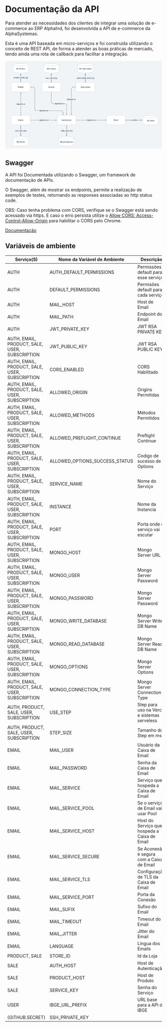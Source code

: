 # Documentação da API
Para atender as necessidades dos clientes de integrar uma solução de e-commerce ao ERP AlphaInd, foi desenvolvida a API de e-commerce da AlphaSystemas.

Esta é uma API baseada em micro-serviços e foi construída utilizando o conceito de REST API, de forma a atender as boas práticas de mercado, tendo ainda uma rota de callback para facilitar a integração.

![Arquitetura](https://raw.githubusercontent.com/alphasistemas/aPIDoc/main/images/overview.png)

## Swagger
A API foi Documentada utilizando o Swagger, um framework de documentação de APIs.

O Swagger, além de mostrar os endpoints, permite a realização de exemplos de testes, retornando as responses associadas ao http status code.

OBS: Caso tenha problema com CORS, verifique se o Swagger está sendo acessado via https. E caso o erro persista utilize o [Allow CORS: Access-Control-Allow-Origin](https://chrome.google.com/webstore/detail/allow-cors-access-control/lhobafahddgcelffkeicbaginigeejlf/related?hl=en) para habilitar o CORS pelo Chrome.

[Documentação](https://petstore.swagger.io/?url=https://raw.githubusercontent.com/alphasistemas/aPIDoc/main/src/swagger.json)

## Variáveis de ambiente
| Serviço(S)                                     | Nome da Variável de Ambiente         | Descrição                                    | Valor de Exemplo                                                | Secret | Obrigatório |
| ---------------------------------------------- | ------------------------------------ | -------------------------------------------- | --------------------------------------------------------------- | ------ | ----------- |
| AUTH                                           | AUTH_DEFAULT_PERMISSIONS             | Permissões default para esse serviço         | '{""all"": [""all""]}'                                          |   ✖    |     ✖      |
| AUTH                                           | DEFAULT_PERMISSIONS                  | Permisões default para cada serviço          | '{""all"": {""all"": [""all""]}}'                               |   ✖    |     ✖      |
| AUTH                                           | MAIL_HOST                            | Host de Email                                | http://api-ecomm.alphasystemas.com.br/email                     |   ✖    |     🗸      |
| AUTH                                           | MAIL_PATH                            | Endpoint do Email                            | /api/email                                                      |   ✖    |     🗸      |
| AUTH                                           | JWT_PRIVATE_KEY                      | JWT RSA PRIVATE KEY                          | -                                                               |   🗸    |     🗸      |
| AUTH, EMAIL, PRODUCT, SALE, USER, SUBSCRIPTION | JWT_PUBLIC_KEY                       | JWT RSA PUBLIC KEY                           | -                                                               |   🗸    |     🗸      |
| AUTH, EMAIL, PRODUCT, SALE, USER, SUBSCRIPTION | CORS_ENABLED                         | CORS Habilitado                              | true                                                            |   ✖    |     ✖      |
| AUTH, EMAIL, PRODUCT, SALE, USER, SUBSCRIPTION | ALLOWED_ORIGIN                       | Origins Permitidas                           | *                                                               |   ✖    |     ✖      |
| AUTH, EMAIL, PRODUCT, SALE, USER, SUBSCRIPTION | ALLOWED_METHODS                      | Métodos Permitidos                           | GET,HEAD,PUT,PATCH,POST,DELETE                                  |   ✖    |     ✖      |
| AUTH, EMAIL, PRODUCT, SALE, USER, SUBSCRIPTION | ALLOWED_PREFLIGHT_CONTINUE           | Preflight Continue                           | true                                                            |   ✖    |     ✖      |
| AUTH, EMAIL, PRODUCT, SALE, USER, SUBSCRIPTION | ALLOWED_OPTIONS_SUCCESS_STATUS       | Codigo de sucesso de Options                 | 204                                                             |   ✖    |     ✖      |
| AUTH, EMAIL, PRODUCT, SALE, USER, SUBSCRIPTION | SERVICE_NAME                         | Nome do Serviço                              | AUTH                                                            |   ✖    |     🗸      |
| AUTH, EMAIL, PRODUCT, SALE, USER, SUBSCRIPTION | INSTANCE                             | Nome da Instancia                            | auth                                                            |   ✖    |     🗸      |
| AUTH, EMAIL, PRODUCT, SALE, USER, SUBSCRIPTION | PORT                                 | Porta onde o serviço vai escutar             | 3000                                                            |   ✖    |     ✖      |
| AUTH, EMAIL, PRODUCT, SALE, USER, SUBSCRIPTION | MONGO_HOST                           | Mongo Server URL                             | mongo.sadfasdf.mongodb.net                                      |   ✖    |     🗸      |
| AUTH, EMAIL, PRODUCT, SALE, USER, SUBSCRIPTION | MONGO_USER                           | Mongo Server Password                        | password                                                        |   🗸    |     🗸      |
| AUTH, EMAIL, PRODUCT, SALE, USER, SUBSCRIPTION | MONGO_PASSWORD                       | Mongo Server Password                        | password                                                        |   🗸    |     🗸      |
| AUTH, EMAIL, PRODUCT, SALE, USER, SUBSCRIPTION | MONGO_WRITE_DATABASE                 | Mongo Server Write DB Name                   | write                                                           |   🗸    |     🗸      |
| AUTH, EMAIL, PRODUCT, SALE, USER, SUBSCRIPTION | MONGO_READ_DATABASE                  | Mongo Server Read DB Name                    | read                                                            |   🗸    |     🗸      |
| AUTH, EMAIL, PRODUCT, SALE, USER, SUBSCRIPTION | MONGO_OPTIONS                        | Mongo Server Options                         | retryWrites=true&w=majority                                     |   🗸    |     🗸      |
| AUTH, EMAIL, PRODUCT, SALE, USER, SUBSCRIPTION | MONGO_CONNECTION_TYPE                | Mongo Server Connection Type                 | mongodb+srv                                                     |   ✖    |     🗸      |
| AUTH, PRODUCT, SALE, USER, SUBSCRIPTION        | USE_STEP                             | Step para uso na Vercel e sistemas serveless | true                                                            |   ✖    |     🗸      |
| AUTH, PRODUCT, SALE, USER, SUBSCRIPTION        | STEP_SIZE                            | Tamanho do Step em ms                        | 1000                                                            |   ✖    |     🗸      |
| EMAIL                                          | MAIL_USER                            | Usuário da Caixa de Email                    | user@KingHost.com.br                                            |   🗸    |     🗸      |
| EMAIL                                          | MAIL_PASSWORD                        | Senha da Caixa de Email                      | user_password                                                   |   🗸    |     🗸      |
| EMAIL                                          | MAIL_SERVICE                         | Serviço que hospeda a Caixa de Email         | KingHost                                                        |   ✖    |     🗸      |
| EMAIL                                          | MAIL_SERVICE_POOL                    | Se o serviço de Email vai usar Pool          | true                                                            |   ✖    |     🗸      |
| EMAIL                                          | MAIL_SERVICE_HOST                    | Host do Serviço que hospeda a Caixa de Email | http://smtpi.kinghost.net/                                      |   ✖    |     🗸      |
| EMAIL                                          | MAIL_SERVICE_SECURE                  | Se Aconexão é segura com a Caixa de Email    | true                                                            |   ✖    |     🗸      |
| EMAIL                                          | MAIL_SERVICE_TLS                     | Configuração de TLS da Caixa de Email        | '{ "ciphers":"SSLv3", "rejectUnauthorized": false }'            |   ✖    |     🗸      |
| EMAIL                                          | MAIL_SERVICE_PORT                    | Porta da Conexão                             | 465                                                             |   ✖    |     🗸      |
| EMAIL                                          | MAIL_SUFIX                           | Sufixo do Email                              | @alphasystemas.com.br                                           |   ✖    |     🗸      |
| EMAIL                                          | MAIL_TIMEOUT                         | Timeout do Email                             | 100000                                                          |   ✖    |     🗸      |
| EMAIL                                          | MAIL_JITTER                          | Jitter do Email                              | 10000                                                           |   ✖    |     🗸      |
| EMAIL                                          | LANGUAGE                             | Língua dos Emails                            | pt-br                                                           |   ✖    |     ✖      |
| PRODUCT, SALE                                  | STORE_ID                             | Id da Loja                                   | 1                                                               |   ✖    |     🗸      |
| SALE                                           | AUTH_HOST                            | Host de Autenticação                         | http://api-ecomm.alphasystemas.com.br/auth                      |   ✖    |     🗸      |
| SALE                                           | PRODUCT_HOST                         | Host de Produto                              | http://api-ecomm.alphasystemas.com.br/product                   |   ✖    |     🗸      |
| SALE                                           | SERVICE_KEY                          | Senha do Serviço                             | password                                                        |   🗸    |     🗸      |
| USER                                           | IBGE_URL_PREFIX                      | URL base para a API do IBGE                  | http://servicodados.ibge.gov.br/api/v1/localidades/estados/     |   🗸    |     🗸      | USER                                             | IBGE_URL_SUFFIX                      |                                              | /municipios                                                     |   🗸    |     🗸      |
| {GITHUB.SECRET}                                | SSH_PRIVATE_KEY                      |                                              | ssh_ed25519.key/ssh_ed25519.key.pub                             |   🗸    |     🗸      |
